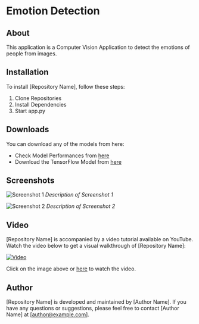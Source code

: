 # Emotion Detection

## About

This application is a Computer Vision Application to detect the emotions of people from images.

## Installation

To install [Repository Name], follow these steps:

1. Clone Repositories
2. Install Dependencies
3. Start app.py

## Downloads

You can download any of the models from here:

- Check Model Performances from [here](https://github.com/sbk2k1/Emotion-Detection-using-CNN/tree/master/Models/Models%20-%203000%20images)
- Download the TensorFlow Model from [here](https://drive.google.com/drive/u/3/folders/1ilxMnQrnN0PVeVvUYAdzi34BKOIpbJJW)

## Screenshots

![Screenshot 1](screenshots/screenshot1.png)
*Description of Screenshot 1*

![Screenshot 2](screenshots/screenshot2.png)
*Description of Screenshot 2*

## Video

[Repository Name] is accompanied by a video tutorial available on YouTube. Watch the video below to get a visual walkthrough of [Repository Name]:

[![Video](http://img.youtube.com/vi/YOUTUBE_VIDEO_ID/0.jpg)](http://www.youtube.com/watch?v=YOUTUBE_VIDEO_ID)

Click on the image above or [here](http://www.youtube.com/watch?v=YOUTUBE_VIDEO_ID) to watch the video.

## Author

[Repository Name] is developed and maintained by [Author Name]. If you have any questions or suggestions, please feel free to contact [Author Name] at [author@example.com].
